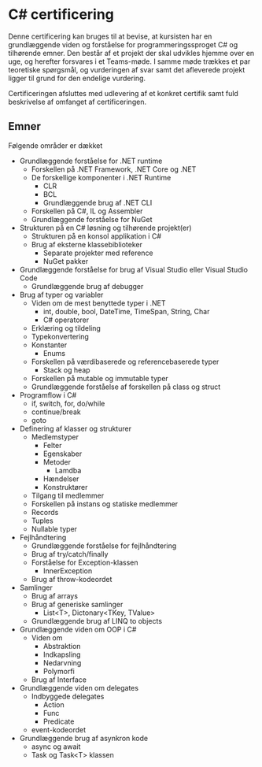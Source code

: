 # C# certificering

Denne certificering kan bruges til at bevise, at kursisten har en grundlæggende viden og forståelse for programmeringssproget C# og tilhørende emner. Den består af et projekt der skal udvikles hjemme over en uge, og herefter forsvares i et Teams-møde. I samme møde trækkes et par teoretiske spørgsmål, og vurderingen af svar samt det afleverede projekt ligger til grund for den endelige vurdering.

Certificeringen afsluttes med udlevering af et konkret certifik samt fuld beskrivelse af omfanget af certificeringen.

## Emner

Følgende områder er dækket

- Grundlæggende forståelse for .NET runtime 
    - Forskellen på .NET Framework, .NET Core og .NET
    - De forskellige komponenter i .NET Runtime
        - CLR
        - BCL
        - Grundlæggende brug af .NET CLI
    - Forskellen på C#, IL og Assembler
    - Grundlæggende forståelse for NuGet
- Strukturen på en C# løsning og tilhørende projekt(er)
    - Strukturen på en konsol applikation i C#
    - Brug af eksterne klassebiblioteker
        - Separate projekter med reference
        - NuGet pakker
- Grundlæggende forståelse for brug af Visual Studio eller Visual Studio Code
    - Grundlæggende brug af debugger
- Brug af typer og variabler
    - Viden om de mest benyttede typer i .NET
        - int, double, bool, DateTime, TimeSpan, String, Char
        - C# operatorer    
    - Erklæring og tildeling
    - Typekonvertering 
    - Konstanter
        - Enums
    - Forskellen på værdibaserede og referencebaserede typer
        - Stack og heap
    - Forskellen på mutable og immutable typer
    - Grundlæggende forståelse af forskellen på class og struct
- Programflow i C#
    - if, switch, for, do/while
    - continue/break
    - goto
- Definering af klasser og strukturer
    - Medlemstyper
        - Felter
        - Egenskaber
        - Metoder
            - Lamdba
        - Hændelser
        - Konstruktører
    - Tilgang til medlemmer
    - Forskellen på instans og statiske medlemmer
    - Records
    - Tuples
    - Nullable typer
- Fejlhåndtering
    - Grundlæggende forståelse for fejlhåndtering
    - Brug af try/catch/finally
    - Forståelse for Exception-klassen
        - InnerException
    - Brug af throw-kodeordet
- Samlinger
    - Brug af arrays
    - Brug af generiske samlinger
        - List<T\>, Dictonary<TKey, TValue\>
    - Grundlæggende brug af LINQ to objects
- Grundlæggende viden om OOP i C#
    - Viden om 
        - Abstraktion
        - Indkapsling
        - Nedarvning
        - Polymorfi
    - Brug af Interface
- Grundlæggende viden om delegates
    - Indbyggede delegates
        - Action
        - Func
        - Predicate
    - event-kodeordet
- Grundlæggende brug af asynkron kode
    - async og await
    - Task og Task<T\> klassen